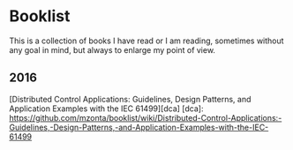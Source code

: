# Booklist

This is a collection of books I have read or I am reading, sometimes without any goal in mind, but always to enlarge my point of view.

## 2016

[Distributed Control Applications: Guidelines, Design Patterns, and Application Examples with the IEC 61499][dca]
[dca]: https://github.com/mzonta/booklist/wiki/Distributed-Control-Applications:-Guidelines,-Design-Patterns,-and-Application-Examples-with-the-IEC-61499
